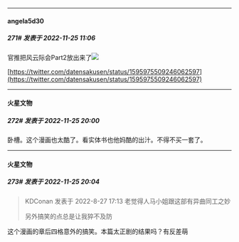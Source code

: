 

*****

####  angela5d30  
##### 271#       发表于 2022-11-25 11:06

官推把风云际会Part2放出来了<img src="https://static.saraba1st.com/image/smiley/face2017/072.png" referrerpolicy="no-referrer">

[https://twitter.com/datensakusen/status/1595975509246062597](https://twitter.com/datensakusen/status/1595975509246062597)



*****

####  火星文物  
##### 272#       发表于 2022-11-25 20:00

卧槽。这个漫画也太酷了。看实体书也他妈酷的出汁。不得不买一套了。



*****

####  火星文物  
##### 273#       发表于 2022-11-25 20:04

<blockquote>KDConan 发表于 2022-8-27 17:13
老觉得人马小姐跟这部有异曲同工之妙

另外搞笑的点总是让我猝不及防
</blockquote>
这个漫画的章后四格意外的搞笑。本篇太正剧的结果吗？有反差萌

